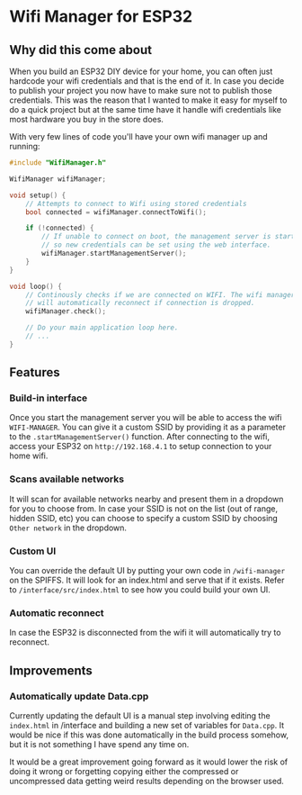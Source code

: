 # Wifi Manager for ESP32

## Why did this come about

When you build an ESP32 DIY device for your home, you can often just hardcode your wifi credentials and that is the end of it. In case you decide to publish your project you now have to make sure not to publish those credentials. This was the reason that I wanted to make it easy for myself to do a quick project but at the same time have it handle wifi credentials like most hardware you buy in the store does.

With very few lines of code you'll have your own wifi manager up and running:

```c++
#include "WifiManager.h"

WifiManager wifiManager;

void setup() {
	// Attempts to connect to Wifi using stored credentials
	bool connected = wifiManager.connectToWifi();

	if (!connected) {
		// If unable to connect on boot, the management server is started
		// so new credentials can be set using the web interface.
		wifiManager.startManagementServer();
	}
}

void loop() {
	// Continously checks if we are connected on WIFI. The wifi manager
    // will automatically reconnect if connection is dropped.
	wifiManager.check();

    // Do your main application loop here.
    // ...
}
```

## Features
### Build-in interface
Once you start the management server you will be able to access the wifi `WIFI-MANAGER`. You can give it a custom SSID by providing it as a parameter to the `.startManagementServer()` function. After connecting to the wifi, access your ESP32 on `http://192.168.4.1` to setup connection to your home wifi.

### Scans available networks
It will scan for available networks nearby and present them in a dropdown for you to choose from. In case your SSID is not on the list (out of range, hidden SSID, etc) you can choose to specify a custom SSID by choosing `Other network` in the dropdown.

### Custom UI
You can override the default UI by putting your own code in `/wifi-manager` on the SPIFFS. It will look for an index.html and serve that if it exists. Refer to `/interface/src/index.html` to see how you could build your own UI.

### Automatic reconnect
In case the ESP32 is disconnected from the wifi it will automatically try to reconnect.

## Improvements

### Automatically update Data.cpp
Currently updating the default UI is a manual step involving editing the `index.html` in /interface and building a new set of variables for `Data.cpp`. It would be nice if this was done automatically in the build process somehow, but it is not something I have spend any time on.

It would be a great improvement going forward as it would lower the risk of doing it wrong or forgetting copying either the compressed or uncompressed data getting weird results depending on the browser used.
